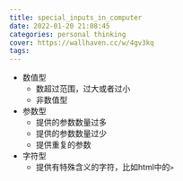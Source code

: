 ```yaml
---
title: special_inputs_in_computer
date: 2022-01-20 21:08:45
categories: personal thinking
cover: https://wallhaven.cc/w/4gv3kq
tags:
---
```


- 数值型
  - 数超过范围，过大或者过小
  - 非数值型
- 参数型
  - 提供的参数数量过多
  - 提供的参数数量过少
  - 提供重复的参数
- 字符型
  - 提供有特殊含义的字符，比如html中的`>`
